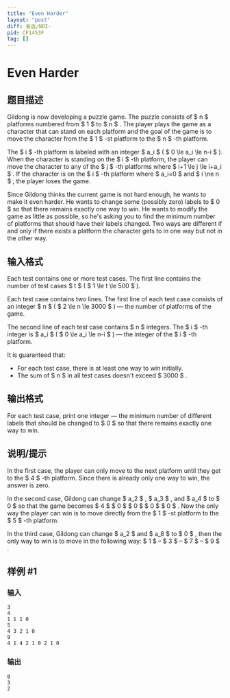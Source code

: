 ```yaml
---
title: "Even Harder"
layout: "post"
diff: 省选/NOI-
pid: CF1453F
tag: []
---
```


# Even Harder

## 题目描述

Gildong is now developing a puzzle game. The puzzle consists of $ n $ platforms numbered from $ 1 $ to $ n $ . The player plays the game as a character that can stand on each platform and the goal of the game is to move the character from the $ 1 $ -st platform to the $ n $ -th platform.

The $ i $ -th platform is labeled with an integer $ a_i $ ( $ 0 \le a_i \le n-i $ ). When the character is standing on the $ i $ -th platform, the player can move the character to any of the $ j $ -th platforms where $ i+1 \le j \le i+a_i $ . If the character is on the $ i $ -th platform where $ a_i=0 $ and $ i \ne n $ , the player loses the game.

Since Gildong thinks the current game is not hard enough, he wants to make it even harder. He wants to change some (possibly zero) labels to $ 0 $ so that there remains exactly one way to win. He wants to modify the game as little as possible, so he's asking you to find the minimum number of platforms that should have their labels changed. Two ways are different if and only if there exists a platform the character gets to in one way but not in the other way.

## 输入格式

Each test contains one or more test cases. The first line contains the number of test cases $ t $ ( $ 1 \le t \le 500 $ ).

Each test case contains two lines. The first line of each test case consists of an integer $ n $ ( $ 2 \le n \le 3000 $ ) — the number of platforms of the game.

The second line of each test case contains $ n $ integers. The $ i $ -th integer is $ a_i $ ( $ 0 \le a_i \le n-i $ ) — the integer of the $ i $ -th platform.

It is guaranteed that:

- For each test case, there is at least one way to win initially.
- The sum of $ n $ in all test cases doesn't exceed $ 3000 $ .

## 输出格式

For each test case, print one integer — the minimum number of different labels that should be changed to $ 0 $ so that there remains exactly one way to win.

## 说明/提示

In the first case, the player can only move to the next platform until they get to the $ 4 $ -th platform. Since there is already only one way to win, the answer is zero.

In the second case, Gildong can change $ a_2 $ , $ a_3 $ , and $ a_4 $ to $ 0 $ so that the game becomes $ 4 $ $ 0 $ $ 0 $ $ 0 $ $ 0 $ . Now the only way the player can win is to move directly from the $ 1 $ -st platform to the $ 5 $ -th platform.

In the third case, Gildong can change $ a_2 $ and $ a_8 $ to $ 0 $ , then the only way to win is to move in the following way: $ 1 $ – $ 3 $ – $ 7 $ – $ 9 $ .

## 样例 #1

### 输入

```
3
4
1 1 1 0
5
4 3 2 1 0
9
4 1 4 2 1 0 2 1 0
```

### 输出

```
0
3
2
```

